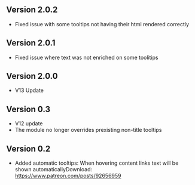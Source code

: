 ## Version 2.0.2
- Fixed issue with some tooltips not having their html rendered correctly

## Version 2.0.1
- Fixed issue where text was not enriched on some toolitips

## Version 2.0.0
- V13 Update

## Version 0.3
- V12 update
- The module no longer overrides prexisting non-title tooltips

## Version 0.2
- Added automatic tooltips: When hovering content links text will be shown automaticallyDownload: https://www.patreon.com/posts/92656959

